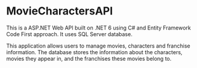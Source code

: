 # MovieCharactersAPI
This is a ASP.NET Web API built on .NET 6 using C# and Entity Framework Code First approach. It uses SQL Server database.

This application allows users to manage movies, characters and franchise information. The database stores the information about the characters, movies they appear in, and the franchises these movies belong to.
